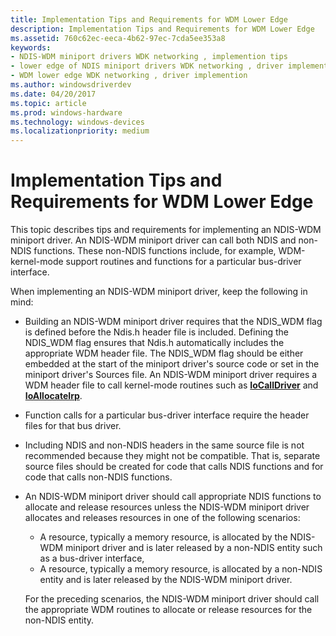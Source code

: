 ```yaml
---
title: Implementation Tips and Requirements for WDM Lower Edge
description: Implementation Tips and Requirements for WDM Lower Edge
ms.assetid: 760c62ec-eeca-4b62-97ec-7cda5ee353a8
keywords:
- NDIS-WDM miniport drivers WDK networking , implemention tips
- lower edge of NDIS miniport drivers WDK networking , driver implemention
- WDM lower edge WDK networking , driver implemention
ms.author: windowsdriverdev
ms.date: 04/20/2017
ms.topic: article
ms.prod: windows-hardware
ms.technology: windows-devices
ms.localizationpriority: medium
---
```


# Implementation Tips and Requirements for WDM Lower Edge





This topic describes tips and requirements for implementing an NDIS-WDM miniport driver. An NDIS-WDM miniport driver can call both NDIS and non-NDIS functions. These non-NDIS functions include, for example, WDM-kernel-mode support routines and functions for a particular bus-driver interface.

When implementing an NDIS-WDM miniport driver, keep the following in mind:

-   Building an NDIS-WDM miniport driver requires that the NDIS\_WDM flag is defined before the Ndis.h header file is included. Defining the NDIS\_WDM flag ensures that Ndis.h automatically includes the appropriate WDM header file. The NDIS\_WDM flag should be either embedded at the start of the miniport driver's source code or set in the miniport driver's Sources file. An NDIS-WDM miniport driver requires a WDM header file to call kernel-mode routines such as [**IoCallDriver**](https://msdn.microsoft.com/library/windows/hardware/ff548336) and [**IoAllocateIrp**](https://msdn.microsoft.com/library/windows/hardware/ff548257).

-   Function calls for a particular bus-driver interface require the header files for that bus driver.

-   Including NDIS and non-NDIS headers in the same source file is not recommended because they might not be compatible. That is, separate source files should be created for code that calls NDIS functions and for code that calls non-NDIS functions.

-   An NDIS-WDM miniport driver should call appropriate NDIS functions to allocate and release resources unless the NDIS-WDM miniport driver allocates and releases resources in one of the following scenarios:

    -   A resource, typically a memory resource, is allocated by the NDIS-WDM miniport driver and is later released by a non-NDIS entity such as a bus-driver interface,
    -   A resource, typically a memory resource, is allocated by a non-NDIS entity and is later released by the NDIS-WDM miniport driver.

    For the preceding scenarios, the NDIS-WDM miniport driver should call the appropriate WDM routines to allocate or release resources for the non-NDIS entity.

 

 





